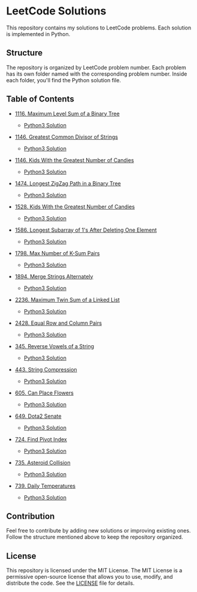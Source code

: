 # LeetCode Solutions

This repository contains my solutions to LeetCode problems. Each solution is implemented in Python.

## Structure

The repository is organized by LeetCode problem number. Each problem has its own folder named with the corresponding problem number. Inside each folder, you'll find the Python solution file.

## Table of Contents

- [1116. Maximum Level Sum of a Binary Tree](./1116-maximum-level-sum-of-a-binary-tree)
  - [Python3 Solution](./1116-maximum-level-sum-of-a-binary-tree/solution.py)

- [1146. Greatest Common Divisor of Strings](./1146-greatest-common-divisor-of-strings)
  - [Python3 Solution](./1146-greatest-common-divisor-of-strings/solution.py)

- [1146. Kids With the Greatest Number of Candies](./1146-kids-with-the-greatest-number-of-candies)
  - [Python3 Solution](./1146-kids-with-the-greatest-number-of-candies/solution.py)

- [1474. Longest ZigZag Path in a Binary Tree](./1474-longest-zigzag-path-in-a-binary-tree)
  - [Python3 Solution](./1474-longest-zigzag-path-in-a-binary-tree/solution.py)

- [1528. Kids With the Greatest Number of Candies](./1528-kids-with-the-greatest-number-of-candies)
  - [Python3 Solution](./1528-kids-with-the-greatest-number-of-candies/solution.py)

- [1586. Longest Subarray of 1's After Deleting One Element](./1586-longest-subarray-of-ones-after-deleting-one-element)
  - [Python3 Solution](./1586-longest-subarray-of-ones-after-deleting-one-element/solution.py)

- [1798. Max Number of K-Sum Pairs](./1798-max-number-of-k-sum-pairs)
  - [Python3 Solution](./1798-max-number-of-k-sum-pairs/solution.py)

- [1894. Merge Strings Alternately](./1894-merge-strings-alternately)
  - [Python3 Solution](./1894-merge-strings-alternately/solution.py)

- [2236. Maximum Twin Sum of a Linked List](./2236-maximum-twin-sum-of-a-linked-list)
  - [Python3 Solution](./2236-maximum-twin-sum-of-a-linked-list/solution.py)

- [2428. Equal Row and Column Pairs](./2428-equal-row-and-column-pairs)
  - [Python3 Solution](./2428-equal-row-and-column-pairs/solution.py)

- [345. Reverse Vowels of a String](./345-reverse-vowels-of-a-string)
  - [Python3 Solution](./345-reverse-vowels-of-a-string/solution.py)

- [443. String Compression](./443-string-compression)
  - [Python3 Solution](./443-string-compression/solution.py)

- [605. Can Place Flowers](./605-can-place-flowers)
  - [Python3 Solution](./605-can-place-flowers/solution.py)

- [649. Dota2 Senate](./649-dota2-senate)
  - [Python3 Solution](./649-dota2-senate/solution.py)

- [724. Find Pivot Index](./724-find-pivot-index)
  - [Python3 Solution](./724-find-pivot-index/solution.py)

- [735. Asteroid Collision](./735-asteroid-collision)
  - [Python3 Solution](./735-asteroid-collision/solution.py)

- [739. Daily Temperatures](./739-daily-temperatures)
  - [Python3 Solution](./739-daily-temperatures/solution.py)

## Contribution

Feel free to contribute by adding new solutions or improving existing ones. Follow the structure mentioned above to keep the repository organized.

## License

This repository is licensed under the MIT License. The MIT License is a permissive open-source license that allows you to use, modify, and distribute the code. See the [LICENSE](./LICENSE) file for details.

